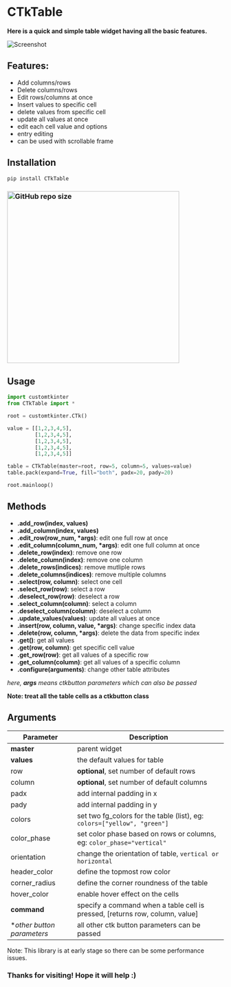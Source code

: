 # CTkTable

**Here is a quick and simple table widget having all the basic features.**

![Screenshot](https://user-images.githubusercontent.com/89206401/233420929-bf210cb3-5b5f-49b2-ba7a-f01d187e72cf.jpg)

## Features:
- Add columns/rows
- Delete columns/rows
- Edit rows/columns at once
- Insert values to specific cell
- delete values from specific cell
- update all values at once
- edit each cell value and options
- entry editing
- can be used with scrollable frame

## Installation
```
pip install CTkTable
```

### [<img alt="GitHub repo size" src="https://img.shields.io/github/repo-size/Akascape/CTkTable?&color=white&label=Download%20Source%20Code&logo=Python&logoColor=yellow&style=for-the-badge"  width="400">](https://github.com/Akascape/CTkTable/archive/refs/heads/main.zip)

## Usage
```python
import customtkinter
from CTkTable import *

root = customtkinter.CTk()

value = [[1,2,3,4,5],
         [1,2,3,4,5],
         [1,2,3,4,5],
         [1,2,3,4,5],
         [1,2,3,4,5]]

table = CTkTable(master=root, row=5, column=5, values=value)
table.pack(expand=True, fill="both", padx=20, pady=20)

root.mainloop()
```

## Methods
- **.add_row(index, values)**
- **.add_column(index, values)**
- **.edit_row(row_num, *args)**: edit one full row at once
- **.edit_column(column_num, *args)**: edit one full column at once
- **.delete_row(index)**: remove one row
- **.delete_column(index)**: remove one column
- **.delete_rows(indices)**: remove mutliple rows
- **.delete_columns(indices)**: remove multiple columns
- **.select(row, column)**: select one cell
- **.select_row(row)**: select a row
- **.deselect_row(row)**: deselect a row
- **.select_column(column)**: select a column
- **.deselect_column(column)**: deselect a column
- **.update_values(values)**: update all values at once
- **.insert(row, column, value, *args)**: change specific index data
- **.delete(row, column, *args)**: delete the data from specific index
- **.get()**: get all values
- **.get(row, column)**: get specific cell value
- **.get_row(row)**: get all values of a specific row
- **.get_column(column)**: get all values of a specific column
- **.configure(arguments)**: change other table attributes

_here, **args** means ctkbutton parameters which can also be passed_

**Note: treat all the table cells as a ctkbutton class**

## Arguments
| Parameter | Description |
|-----------| ------------|
| **master** | parent widget  |
| **values** | the default values for table |
| row | **optional**, set number of default rows |
| column | **optional**, set number of default columns |
| padx | add internal padding in x |
| pady | add internal padding in y |
| colors | set two fg_colors for the table (list), eg: `colors=["yellow", "green"]` |
| color_phase | set color phase based on rows or columns, eg: `color_phase="vertical"` |
| orientation | change the orientation of table, `vertical or horizontal` |
| header_color | define the topmost row color |
| corner_radius | define the corner roundness of the table |
| hover_color | enable hover effect on the cells |
| **command** | specify a command when a table cell is pressed, [returns row, column, value] |
| **other button parameters* | all other ctk button parameters can be passed |

Note: This library is at early stage so there can be some performance issues. 
### Thanks for visiting! Hope it will help :)

